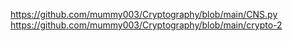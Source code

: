 https://github.com/mummy003/Cryptography/blob/main/CNS.py
https://github.com/mummy003/Cryptography/blob/main/crypto-2
